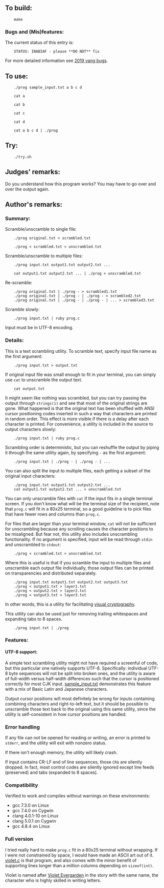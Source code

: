 ## To build:

``` <!---sh-->
    make
```


### Bugs and (Mis)features:

The current status of this entry is:

```
    STATUS: INABIAF - please **DO NOT** fix
```

For more detailed information see [2019 yang bugs](../../bugs.html#2019_yang).


## To use:

``` <!---sh-->
    ./prog sample_input.txt a b c d

    cat a

    cat b

    cat c

    cat d

    cat a b c d | ./prog
```


## Try:

``` <!---sh-->
    ./try.sh
```


## Judges' remarks:

Do you understand how this program works?  You may have to go over and over the
output again.


## Author's remarks:

### Summary:

Scramble/unscramble to single file:

``` <!---sh-->
    ./prog original.txt > scrambled.txt

    ./prog < scrambled.txt > unscrambled.txt
```

Scramble/unscramble to multiple files:

``` <!---sh-->
    ./prog input.txt output1.txt output2.txt ...

    cat output1.txt output2.txt ... | ./prog > unscrambled.txt
```

Re-scramble:

``` <!---sh-->
    ./prog original.txt | ./prog - > scrambled1.txt
    ./prog original.txt | ./prog - | ./prog - > scrambled2.txt
    ./prog original.txt | ./prog - | ./prog - | ... > scrambled3.txt
```

Scramble slowly:

``` <!---sh-->
    ./prog input.txt | ruby prog.c
```

Input must be in UTF-8 encoding.

### Details:

This is a text scrambling utility.  To scramble text, specify input file name as
the first argument:

``` <!---sh-->
    ./prog input.txt > output.txt
```

If original input file was small enough to fit in your terminal, you
can simply use `cat` to unscramble the output text.

``` <!---sh-->
    cat output.txt
```

It might seem like nothing was scrambled, but you can try passing the output
through `strings(1)` and see that most of the original strings are gone.  What
happened is that the original text has been shuffled with ANSI cursor
positioning codes inserted in such a way that characters are printed in random
order.  This effect is more visible if there is a delay after each character is
printed.  For convenience, a utility is included in the source to output
characters slowly:

``` <!---sh-->
    ./prog input.txt | ruby prog.c
```

Scrambling order is deterministic, but you can reshuffle the output by
piping it through the same utility again, by specifying `-` as the
first argument:

``` <!---sh-->
    ./prog input.txt | ./prog - | ./prog - | ...
```

You can also split the input to multiple files, each getting a subset
of the original input characters:

``` <!---sh-->
    ./prog input.txt output1.txt output2.txt ...
    cat output1.txt output2.txt ... > unscrambled.txt
```

You can only unscramble files with `cat` if the input fits in a single
terminal screen.  If you don't know what will be the terminal size of
the recipient, note that `prog.c` will fit in a 80x25 terminal, so a
good guideline is to pick files that have fewer rows and columns than
`prog.c`.

For files that are larger than your terminal window, `cat` will not be
sufficient for unscrambling because any scrolling causes the character
positions to be misaligned.  But fear not, this utility also includes
unscrambling functionality.  If no argument is specified, input will
be read through `stdin` and unscrambled to `stdout`:

``` <!---sh-->
    ./prog < scrambled.txt > unscrambled.txt
```

Where this is useful is that if you scramble the input to multiple
files and unscramble each output file individually, those output
files can be printed on transparencies and distributed separately.

``` <!---sh-->
    ./prog input.txt output1.txt output2.txt output3.txt
    ./prog < output1.txt > layer1.txt
    ./prog < output2.txt > layer2.txt
    ./prog < output3.txt > layer3.txt
```

In other words, this is a utility for facilitating
[visual cryptography](https://en.wikipedia.org/wiki/Visual_cryptography).

This utility can also be used just for removing trailing whitespaces
and expanding tabs to 8 spaces.

``` <!---sh-->
    ./prog input.txt | ./prog
```

### Features:

#### UTF-8 support:

A simple text scrambling utility might not have required a screenful
of code, but this particular one natively supports UTF-8.
Specifically: individual UTF-8 byte sequences will not be split into
broken ones, and the utility is aware of full-width versus half-width
differences such that the cursor is positioned correctly for most CJK
input.  [sample_input.txt](sample_input.txt) demonstrates this feature with a mix of
Basic Latin and Japanese characters.

Output cursor positions will most definitely be wrong for inputs
containing combining characters and right-to-left text, but it should
be possible to unscramble those text back to the original using this
same utility, since the utility is self-consistent in how cursor
positions are handled.


### Error handling

If any file can not be opened for reading or writing, an error is
printed to `stderr`, and the utility will exit with nonzero status.

If there isn't enough memory, the utility will likely crash.

If input contains CR-LF end of line sequences, those `CR`s are silently
dropped.  In fact, most control codes are silently ignored except line
feeds (preserved) and tabs (expanded to 8 spaces).


### Compatibility

Verified to work and compiles without warnings on these environments:

   * gcc 7.3.0 on Linux
   * gcc 7.4.0 on Cygwin
   * clang 4.0.1-10 on Linux
   * clang 5.0.1 on Cygwin
   * gcc 4.8.4 on Linux


### Full version

I tried really hard to make `prog.c` fit in a 80x25 terminal without wrapping.
If I were not constrained by space, I would have made an ASCII art out of it.
[violet.c](violet.c) is that program, and also comes with the minor benefit of
supporting lines longer than a million columns depending on `sizeof(int)`.

Violet is named after [Violet
Evergarden](https://en.wikipedia.org/wiki/Violet_Evergarden) in the story with
the same name, the character who is highly skilled in writing letters.

<!--

    Copyright © 1984-2024 by Landon Curt Noll. All Rights Reserved.

    You are free to share and adapt this file under the terms of this license:

	Creative Commons Attribution-ShareAlike 4.0 International (CC BY-SA 4.0)

    For more information, see:

	https://creativecommons.org/licenses/by-sa/4.0/

-->
